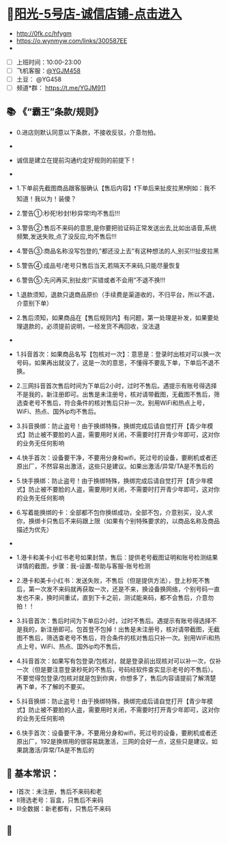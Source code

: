 

# 🐾[阳光-5号店-诚信店铺-点击进入](https://o.wynmyw.com/links/300587EE)
- http://0fk.cc/hfygm
- https://o.wynmyw.com/links/300587EE
- 
- [ ] 上班时间：10:00-23:00
- [ ] 飞机客服：[@YGJM458](https://t.me/YGJM458)
- [ ] 土豆： @YG458
- [ ] 频道*群： https://t.me/YGJM911

## 📚 《“霸王”条款/规则》

- 0.进店则默认同意以下条款，不接收反驳，介意勿拍。
- 
- 诚信是建立在提前沟通约定好规则的前提下！
- 
- 1.下单前先截图商品跟客服确认【售后内容】❗️下单后来扯皮拉黑❗️例如：我不知道！我以为！装傻？
- 2.警告①:秒死!秒封!秒异常!均不售后!!!
- 3.警告②:售后不来码的意思,是你要把验证码正常发送出去,比如出语音,系统频繁,发送失败,点了没反应,均不售后!!!
- 4.警告③:商品名称没写包登的,"都还没上去"有这种想法的人,别买!!!扯皮拉黑
- 5.警告④:成品号/老号只售后当天,若隔天不来码,只能尽量恢复
- 6.警告⑤:先问再买,别扯皮!“买错或者不会用”不退不换!!!

- 1.退款须知，退款只退商品原价（手续费是渠道收的，不归平台，所以不退，介意别下单）
- 2.售后须知，如果商品在【售后规则内】有问题，第一处理是补发，如果要处理退款的，必须提前说明，一经发货不再回收，没法退
- 
- 1.抖音首次：如果商品名写【包核对一次】：意思是：登录时出核对可以换一次号码，如果再出就没了，这是一次的意思，不懂得不要乱下单，下单后不退不换。
- 2.三网抖音首次售后时间为下单后2小时，过时不售后。遇提示有账号得选择不是我的，新注册即可。出售是未注册号，核对请带截图，无截图不售后，筛选查老号不售后，符合条件的核对售后只补一次。别用WiFi和热点上号，WiFi、热点、国外ip均不售后。
- 3.抖音换绑：防止盗号！﻿由于换绑特殊，换绑完成后请自觉打开【青少年模式】防止被不要脸的人盗，需要用时关闭，不需要时打开青少年即可，这对你的业务无任何影响
- 4.快手首次：设备要干净，不要用分身和wifi，死过号的设备，要刷机或者还原出厂，不然容易出激活，这些只是建议。如果出激活/异常/TA是不售后的
- 5.快手换绑：防止盗号！﻿由于换绑特殊，换绑完成后请自觉打开【青少年模式】防止被不要脸的人盗，需要用时关闭，不需要时打开青少年即可，这对你的业务无任何影响
- 6.写着能换绑的卡：全部都不包你换绑成功，全部不包，介意别买，没人求你，换绑卡只售后不来码跟上限（如果有个别特殊要求的，以商品名称及商品描述为优先）
- 
- 1.港卡和美卡小红书老号如果封禁，售后：提供老号截图证明和账号检测结果详情的截图，步骤：我-设置-帮助与客服-账号检测
- 2.港卡和美卡小红书：发送失败，不售后（但是提供方法），登上秒死不售后，第一次发不来码就再获取一次，还是不来，换设备换网络，个别号码一直发也不来，换时间重试，直到下卡之前，测试能来码，都不会售后，介意勿拍！！
- 3.抖音首次：售后时间为下单后2小时，过时不售后。遇提示有账号得选择不是我的，新注册即可。包首登不包掉！出售是未注册号，核对请带截图，无截图不售后，筛选查老号不售后，符合条件的核对售后只补一次。别用WiFi和热点上号，WiFi、热点、国外ip均不售后，
- 4.抖音首次：如果写有包登录/包核对，就是登录前出现核对可以补一次，仅补一次（但是要注意登录秒死的不售后，号码经软件查实显示老号的不售后）。不要觉得包登录/包核对就是包到你爽，你想多了，售后内容请提前了解清楚再下单，不了解的不要买。
- 5.抖音换绑：防止盗号！﻿由于换绑特殊，换绑完成后请自觉打开【青少年模式】防止被不要脸的人盗，需要用时关闭，不需要时打开青少年即可，这对你的业务无任何影响
- 6.快手首次：设备要干净，不要用分身和wifi，死过号的设备，要刷机或者还原出厂，192是换绑用的很容易跳激活，三网的会好一点，这些只是建议。如果跳激活/异常/TA是不售后的

## 📝 基本常识：

- Ⅰ首次：未注册，售后不来码和老
- Ⅱ筛选老号：盲盒，只售后不来码
- Ⅲ全数据：新老都有，只售后不来码

## 🧩 
